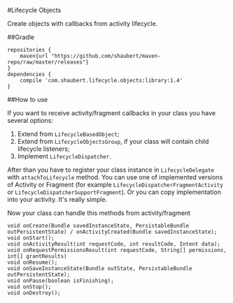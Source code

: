 #Lifecycle Objects

Create objects with callbacks from activity lifecycle.

##Gradle

    repositories {
        maven{url "https://github.com/shaubert/maven-repo/raw/master/releases"}
    }
    dependencies {
        compile 'com.shaubert.lifecycle.objects:library:1.4'
    }


##How to use

If you want to receive activity/fragment callbacks in your class you have several options:
 1. Extend from `LifecycleBasedObject`;
 2. Extend from `LifecycleObjectsGroup`, if your class will contain child lifecycle listeners;
 3. Implement `LifecycleDispatcher`.
 
After than you have to register your class instance in `LifecycleDelegate` with `attachToLifecycle` method. You can use one of implemented versions of Activity or Fragment (for example `LifecycleDispatcherFragmentActivity` or `LifecycleDispatcherSupportFragment`). Or you can copy implementation into your activity. It's really simple.

Now your class can handle this methods from activity/fragment

    void onCreate(Bundle savedInstanceState, PersistableBundle outPersistentState) / onActivityCreated(Bundle savedInstanceState);
    void onStart();
    void onActivityResult(int requestCode, int resultCode, Intent data);
    void onRequestPermissionsResult(int requestCode, String[] permissions, int[] grantResults)
    void onResume();
    void onSaveInstanceState(Bundle outState, PersistableBundle outPersistentState);
    void onPause(boolean isFinishing);
    void onStop();
    void onDestroy();
    


